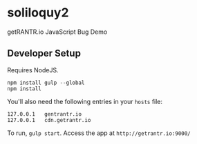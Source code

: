 # soliloquy2

getRANTR.io JavaScript Bug Demo

## Developer Setup

Requires NodeJS.

```
npm install gulp --global
npm install
```

You'll also need the following entries in your `hosts` file:

```
127.0.0.1   gentrantr.io
127.0.0.1   cdn.getrantr.io
```

To run, `gulp start`. Access the app at `http://getrantr.io:9000/`
